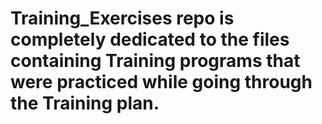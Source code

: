 # Training_Exercises repo is completely dedicated to the files containing Training programs that were practiced while going through the Training plan.
